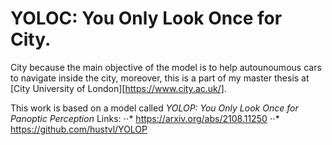 # YOLOC: You Only Look Once for City.

City because the main objective of the model is to help autounoumous cars to navigate inside the city, moreover, this is a part of my master thesis at [City University of London][https://www.city.ac.uk/].

This work is based on a model called *YOLOP: You Only Look Once for Panoptic Perception*
Links:
⋅⋅* https://arxiv.org/abs/2108.11250
⋅⋅* https://github.com/hustvl/YOLOP
